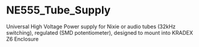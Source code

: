 # NE555_Tube_Supply
Universal High Voltage Power supply for Nixie or audio tubes (32kHz switching), regulated (SMD potentiometer), designed to mount into KRADEX Z6 Enclosure
